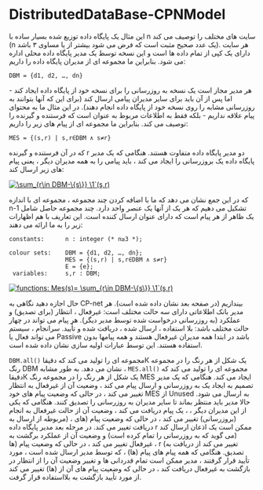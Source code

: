# DistributedDataBase-CPNModel

اين مثال يک پايگاه داده توزيع شده بسيار
ساده با n سايت های مختلف را توصيف می کند (n
يک عدد صحيح مثبت است که فرض می شود بيشتر از
يا مساوی ٣ باشد). هر سايت دارای يک کپی از
تمام داده ها است و اين نسخه توسط يک مدير
پايگاه داده محلی اداره می شود. بنابراين ما
مجموعه ای از مديران پايگاه داده را داريم:

```
DBM = {d1, d2, …, dn}
```
هر مدير مجاز است يک نسخه به روزرسانی را
برای نسخه خود از پايگاه داده ايجاد کند -
اما پس از آن بايد برای ساير مديران پيامی
ارسال کند (برای اين که آنها بتوانند به
روزرسانی مشابه را روی نسخه خود از پايگاه
داده انجام دهند). در اين مثال ما به محتوای
پيام علاقه نداريم - بلکه فقط به اطلاعات مربوط
به عنوان است که فرستنده و گيرنده را توصيف
می کند. بنابراين ما مجموعه ای از پيام های
زير را داريم:
```
MES = {(s,r) | s,r∈DBM ∧ s≠r}
```
که در آن فرستنده و گيرنده r دو مدير پايگاه
داده متفاوت هستند. هنگامی که يک مدير پايگاه
داده يک بروزرسانی را ايجاد می کند ، بايد
پيامی را به همه مديران ديگر ، يعنی پيام های
زير ارسال کند:

<a href="https://www.codecogs.com/eqnedit.php?latex=\sum_{r\in&space;DBM-\{s\}}&space;\1`(s,r)" target="_blank"><img src="https://latex.codecogs.com/gif.latex?\sum_{r\in&space;DBM-\{s\}}&space;\1`(s,r)" title="\sum_{r\in DBM-\{s\}} \1`(s,r)" /></a>

که در این جمع نشان می دهد که ما با اضافه
کردن چند مجموعه ، مجموعه ای با اندازه 
n-1
تشکيل می دهيم 
که هر يک از
آنها يک عنصر واحد دارد. چند مجموعه حاصل
شامل يک ظاهر از هر پيام است که دارای عنوان
ارسال کننده است.
اين تعاريف با هم اظهارات زير را به ما ارائه
می دهند:

```
constants:      n : integer (* n≥3 *);

colour sets:    DBM = {d1, d2, …, dn};
                MES = {(s,r) | s,r∈DBM ∧ s≠r}
                E = {e};
 variables:     s,r : DBM;
 ```

<a href="https://www.codecogs.com/eqnedit.php?latex=functions:&space;Mes(s)=&space;\sum_{r\in&space;DBM-\{s\}}&space;\1`(s,r)" target="_blank"><img src="https://latex.codecogs.com/gif.latex?functions:&space;Mes(s)=&space;\sum_{r\in&space;DBM-\{s\}}&space;\1`(s,r)" title="functions: Mes(s)= \sum_{r\in DBM-\{s\}} \1`(s,r)" /></a>

حال اجازه دهيد نگاهی به 
CP-net
 بيندازيم (در
صفحه بعد نشان داده شده است). هر مدير بانک
اطلاعاتی دارای سه حالت مختلف است: غيرفعال ،
انتظار (برای تصديق) و عملکرد (به روزرسانی
درخواست شده توسط مدير ديگر). هر پيام می
تواند در چهار حالت مختلف باشد: بلا استفاده ،
ارسال شده ، دريافت شده و تأييد. سرانجام ،
سيستم می تواند فعال يا
Passive
باشد
در ابتدا همه مديران غيرفعال هستند و همه
پيامها بدون استفاده هستند. اين توسط عبارات
اوليه سازی نشان داده شده است.

`DBM.all()`
مجموعه ای را توليد می کند که دقيقاК يک شکل
از هر رنگ را در مجموعه رنگ
DBM
نشان می
دهد. به طور مشابه ،
`MES.all()`
مجموعه ای را
توليد می کند که دقيقاК يک شکل از هر رنگ را
در مجموعه رنگ 
MES
ايجاد می کند.
هنگامی که يک مدير تصميم به ايجاد يک به
روزرسانی و ارسال پيام می کند ، وضعيت آن از
غيرفعال به انتظار تغيير می کند ، در حالی که
وضعيت پيام های خود 
MES
از
Unused
به
ارسال می شود. حالا مدير بايد منتظر بماند تا
ساير مديران به روزرسانی را تصديق کنند.
هنگامی که يکی از اين مديران ديگر ، 
 ، يک
پيام دريافت می کند ، وضعيت آن از حالت
غيرفعال به انجام (بروزرسانی) تغيير می کند ،
در حالی که وضعيت پيام (های ،
 (مربوطه از
ارسال به دريافت تغيير می کند. در مرحله بعد
مدير پايگاه داده r ممکن است يک اذعان ارسال
کند (می گويد که به روزرسانی را تمام کرده
است) و وضعيت آن از عملکرد برگشت به غيرفعال
تغيير می کند ، در حالی که وضعيت پيام (ها ،
r (تغيير می کند از دريافت به تصديق. هنگامی
که همه پيام های پيام (ها) ، که توسط مدير
ارسال شده است ، مورد تأييد قرار گرفتند ،
مدير ممکن است تمام قدردانی ها و تغيير وضعيت
آن را از انتظار در بازگشت به غيرفعال دريافت
کند ، در حالی که وضعيت پيام های آن از (ها) 
تغيير می کند از مورد تأييد بازگشت به
بلااستفاده قرار گرفت.


